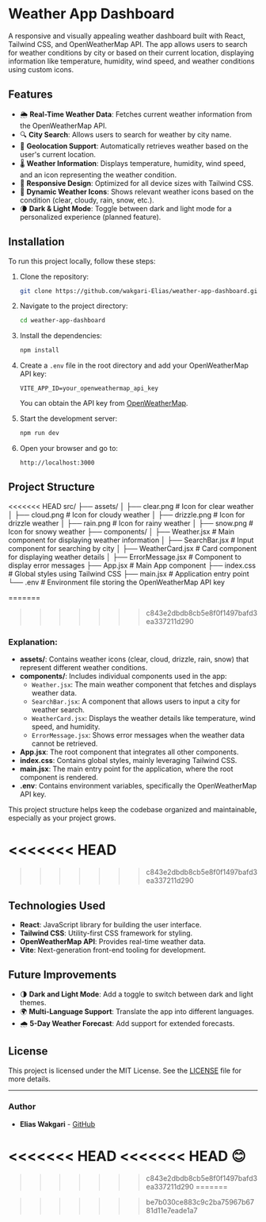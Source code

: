 # Weather App Dashboard

A responsive and visually appealing weather dashboard built with React, Tailwind CSS, and OpenWeatherMap API. The app allows users to search for weather conditions by city or based on their current location, displaying information like temperature, humidity, wind speed, and weather conditions using custom icons.

## Features

- 🌦 **Real-Time Weather Data**: Fetches current weather information from the OpenWeatherMap API.
- 🔍 **City Search**: Allows users to search for weather by city name.
- 📍 **Geolocation Support**: Automatically retrieves weather based on the user's current location.
- 🌡 **Weather Information**: Displays temperature, humidity, wind speed, and an icon representing the weather condition.
- 🎨 **Responsive Design**: Optimized for all device sizes with Tailwind CSS.
- 🎉 **Dynamic Weather Icons**: Shows relevant weather icons based on the condition (clear, cloudy, rain, snow, etc.).
- 🌘 **Dark & Light Mode**: Toggle between dark and light mode for a personalized experience (planned feature).

## Installation

To run this project locally, follow these steps:

1. Clone the repository:
    ```bash
    git clone https://github.com/wakgari-Elias/weather-app-dashboard.git
    ```
2. Navigate to the project directory:
    ```bash
    cd weather-app-dashboard
    ```
3. Install the dependencies:
    ```bash
    npm install
    ```
4. Create a `.env` file in the root directory and add your OpenWeatherMap API key:
    ```
    VITE_APP_ID=your_openweathermap_api_key
    ```
    You can obtain the API key from [OpenWeatherMap](https://openweathermap.org/).

5. Start the development server:
    ```bash
    npm run dev
    ```

6. Open your browser and go to:
    ```
    http://localhost:3000
    ```

## Project Structure

<<<<<<< HEAD
src/ ├── assets/
│ ├── clear.png # Icon for clear weather │ ├── cloud.png # Icon for cloudy weather │ ├── drizzle.png # Icon for drizzle weather │ ├── rain.png # Icon for rainy weather │ ├── snow.png # Icon for snowy weather ├── components/ │ ├── Weather.jsx # Main component for displaying weather information │ ├── SearchBar.jsx # Input component for searching by city │ ├── WeatherCard.jsx # Card component for displaying weather details │ ├── ErrorMessage.jsx # Component to display error messages ├── App.jsx # Main App component ├── index.css # Global styles using Tailwind CSS ├── main.jsx # Application entry point └── .env # Environment file storing the OpenWeatherMap API key



=======
>>>>>>> c843e2dbdb8cb5e8f0f1497bafd3ea337211d290
### Explanation:

- **assets/**: Contains weather icons (clear, cloud, drizzle, rain, snow) that represent different weather conditions.
- **components/**: Includes individual components used in the app:
  - `Weather.jsx`: The main weather component that fetches and displays weather data.
  - `SearchBar.jsx`: A component that allows users to input a city for weather search.
  - `WeatherCard.jsx`: Displays the weather details like temperature, wind speed, and humidity.
  - `ErrorMessage.jsx`: Shows error messages when the weather data cannot be retrieved.
- **App.jsx**: The root component that integrates all other components.
- **index.css**: Contains global styles, mainly leveraging Tailwind CSS.
- **main.jsx**: The main entry point for the application, where the root component is rendered.
- **.env**: Contains environment variables, specifically the OpenWeatherMap API key.

This project structure helps keep the codebase organized and maintainable, especially as your project grows.



<<<<<<< HEAD
=======

>>>>>>> c843e2dbdb8cb5e8f0f1497bafd3ea337211d290
## Technologies Used

- **React**: JavaScript library for building the user interface.
- **Tailwind CSS**: Utility-first CSS framework for styling.
- **OpenWeatherMap API**: Provides real-time weather data.
- **Vite**: Next-generation front-end tooling for development.

## Future Improvements

- 🌗 **Dark and Light Mode**: Add a toggle to switch between dark and light themes.
- 🌍 **Multi-Language Support**: Translate the app into different languages.
- 🌧 **5-Day Weather Forecast**: Add support for extended forecasts.

## License

This project is licensed under the MIT License. See the [LICENSE](LICENSE) file for more details.

---

### Author

- **Elias Wakgari** - [GitHub](https://github.com/wakgari-Elias)

<<<<<<< HEAD
<<<<<<< HEAD
 😊
=======
>>>>>>> c843e2dbdb8cb5e8f0f1497bafd3ea337211d290
=======

>>>>>>> be7b030ce883c9c2ba75967b6781d11e7eade1a7
